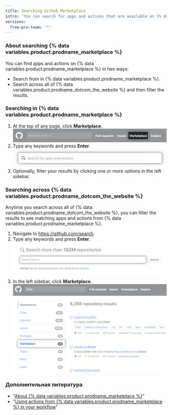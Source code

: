 ```yaml
---
title: Searching GitHub Marketplace
intro: 'You can search for apps and actions that are available on {% data variables.product.prodname_marketplace %}.'
versions:
  free-pro-team: '*'
---
```


### About searching {% data variables.product.prodname_marketplace %}

You can find apps and actions on {% data variables.product.prodname_marketplace %} in two ways:

- Search from in {% data variables.product.prodname_marketplace %}.
- Search across all of {% data variables.product.prodname_dotcom_the_website %} and then filter the results.

### Searching in {% data variables.product.prodname_marketplace %}

1. At the top of any page, click **Marketplace**. ![Marketplace link](/assets/images/help/search/marketplace-link.png)
2. Type any keywords and press **Enter**. ![Search for linter on {% data variables.product.prodname_marketplace %}](/assets/images/help/search/marketplace-apps-and-actions-search-field.png)
3. Optionally, filter your results by clicking one or more options in the left sidebar.

### Searching across {% data variables.product.prodname_dotcom_the_website %}

Anytime you search across all of {% data variables.product.prodname_dotcom_the_website %}, you can filter the results to see matching apps and actions from {% data variables.product.prodname_marketplace %}.

1. Navigate to https://github.com/search.
2. Type any keywords and press **Enter**. ![search field](/assets/images/help/search/search-field.png)
3. In the left sidebar, click **Marketplace**. ![Search results for linter with Marketplace side-menu option highlighted](/assets/images/help/search/marketplace-left-side-navigation.png)

### Дополнительная литература

- "[About {% data variables.product.prodname_marketplace %}](/github/customizing-your-github-workflow/about-github-marketplace)"
- "[Using actions from {% data variables.product.prodname_marketplace %} in your workflow](/actions/automating-your-workflow-with-github-actions/using-actions-from-github-marketplace-in-your-workflow)"
